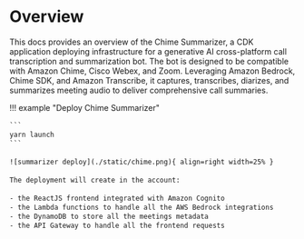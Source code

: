 # Overview

This docs provides an overview of the Chime Summarizer, a CDK application deploying infrastructure for a generative AI cross-platform call transcription and summarization bot. The bot is designed to be compatible with Amazon Chime, Cisco Webex, and Zoom. Leveraging Amazon Bedrock, Chime SDK, and Amazon Transcribe, it captures, transcribes, diarizes, and summarizes meeting audio to deliver comprehensive call summaries.

!!! example "Deploy Chime Summarizer"
    
    ```
    yarn launch
    ```

    ![summarizer deploy](./static/chime.png){ align=right width=25% }

    The deployment will create in the account:

    - the ReactJS frontend integrated with Amazon Cognito
    - the Lambda functions to handle all the AWS Bedrock integrations
    - the DynamoDB to store all the meetings metadata
    - the API Gateway to handle all the frontend requests